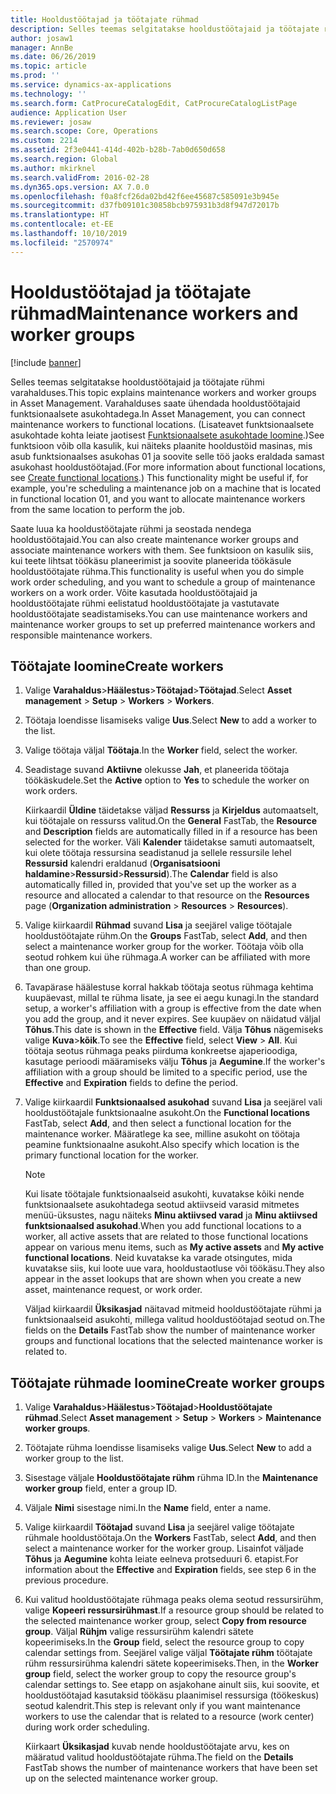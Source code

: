 ```yaml
---
title: Hooldustöötajad ja töötajate rühmad
description: Selles teemas selgitatakse hooldustöötajaid ja töötajate rühmi varahalduses.
author: josaw1
manager: AnnBe
ms.date: 06/26/2019
ms.topic: article
ms.prod: ''
ms.service: dynamics-ax-applications
ms.technology: ''
ms.search.form: CatProcureCatalogEdit, CatProcureCatalogListPage
audience: Application User
ms.reviewer: josaw
ms.search.scope: Core, Operations
ms.custom: 2214
ms.assetid: 2f3e0441-414d-402b-b28b-7ab0d650d658
ms.search.region: Global
ms.author: mkirknel
ms.search.validFrom: 2016-02-28
ms.dyn365.ops.version: AX 7.0.0
ms.openlocfilehash: f0a8fcf26da02bd42f6ee45687c585091e3b945e
ms.sourcegitcommit: d37fb09101c30858bcb975931b3d8f947d72017b
ms.translationtype: HT
ms.contentlocale: et-EE
ms.lasthandoff: 10/10/2019
ms.locfileid: "2570974"
---
```

# <a name="maintenance-workers-and-worker-groups"></a><span data-ttu-id="b2a37-103">Hooldustöötajad ja töötajate rühmad</span><span class="sxs-lookup"><span data-stu-id="b2a37-103">Maintenance workers and worker groups</span></span>

[!include [banner](../../includes/banner.md)]

 

<span data-ttu-id="b2a37-104">Selles teemas selgitatakse hooldustöötajaid ja töötajate rühmi varahalduses.</span><span class="sxs-lookup"><span data-stu-id="b2a37-104">This topic explains maintenance workers and worker groups in Asset Management.</span></span> <span data-ttu-id="b2a37-105">Varahalduses saate ühendada hooldustöötajaid funktsionaalsete asukohtadega.</span><span class="sxs-lookup"><span data-stu-id="b2a37-105">In Asset Management, you can connect maintenance workers to functional locations.</span></span> <span data-ttu-id="b2a37-106">(Lisateavet funktsionaalsete asukohtade kohta leiate jaotisest [Funktsionaalsete asukohtade loomine](../functional-locations/create-functional-locations.md).)See funktsioon võib olla kasulik, kui näiteks plaanite hooldustöid masinas, mis asub funktsionaalses asukohas 01 ja soovite selle töö jaoks eraldada samast asukohast hooldustöötajad.</span><span class="sxs-lookup"><span data-stu-id="b2a37-106">(For more information about functional locations, see [Create functional locations](../functional-locations/create-functional-locations.md).) This functionality might be useful if, for example, you're scheduling a maintenance job on a machine that is located in functional location 01, and you want to allocate maintenance workers from the same location to perform the job.</span></span>

<span data-ttu-id="b2a37-107">Saate luua ka hooldustöötajate rühmi ja seostada nendega hooldustöötajaid.</span><span class="sxs-lookup"><span data-stu-id="b2a37-107">You can also create maintenance worker groups and associate maintenance workers with them.</span></span> <span data-ttu-id="b2a37-108">See funktsioon on kasulik siis, kui teete lihtsat töökäsu planeerimist ja soovite planeerida töökäsule hooldustöötajate rühma.</span><span class="sxs-lookup"><span data-stu-id="b2a37-108">This functionality is useful when you do simple work order scheduling, and you want to schedule a group of maintenance workers on a work order.</span></span> <span data-ttu-id="b2a37-109">Võite kasutada hooldustöötajaid ja hooldustöötajate rühmi eelistatud hooldustöötajate ja vastutavate hooldustöötajate seadistamiseks.</span><span class="sxs-lookup"><span data-stu-id="b2a37-109">You can use maintenance workers and maintenance worker groups to set up preferred maintenance workers and responsible maintenance workers.</span></span> 


## <a name="create-workers"></a><span data-ttu-id="b2a37-110">Töötajate loomine</span><span class="sxs-lookup"><span data-stu-id="b2a37-110">Create workers</span></span>

1. <span data-ttu-id="b2a37-111">Valige **Varahaldus**\>**Häälestus**\>**Töötajad**\>**Töötajad**.</span><span class="sxs-lookup"><span data-stu-id="b2a37-111">Select **Asset management** \> **Setup** \> **Workers** \> **Workers**.</span></span>
2. <span data-ttu-id="b2a37-112">Töötaja loendisse lisamiseks valige **Uus**.</span><span class="sxs-lookup"><span data-stu-id="b2a37-112">Select **New** to add a worker to the list.</span></span>
3. <span data-ttu-id="b2a37-113">Valige töötaja väljal **Töötaja**.</span><span class="sxs-lookup"><span data-stu-id="b2a37-113">In the **Worker** field, select the worker.</span></span>
4. <span data-ttu-id="b2a37-114">Seadistage suvand **Aktiivne** olekusse **Jah**, et planeerida töötaja töökäskudele.</span><span class="sxs-lookup"><span data-stu-id="b2a37-114">Set the **Active** option to **Yes** to schedule the worker on work orders.</span></span>

    <span data-ttu-id="b2a37-115">Kiirkaardil **Üldine** täidetakse väljad **Ressurss** ja **Kirjeldus** automaatselt, kui töötajale on ressurss valitud.</span><span class="sxs-lookup"><span data-stu-id="b2a37-115">On the **General** FastTab, the **Resource** and **Description** fields are automatically filled in if a resource has been selected for the worker.</span></span> <span data-ttu-id="b2a37-116">Väli **Kalender** täidetakse samuti automaatselt, kui olete töötaja ressursina seadistanud ja sellele ressursile lehel **Ressursid** kalendri eraldanud (**Organisatsiooni haldamine**\>**Ressursid**\>**Ressursid**).</span><span class="sxs-lookup"><span data-stu-id="b2a37-116">The **Calendar** field is also automatically filled in, provided that you've set up the worker as a resource and allocated a calendar to that resource on the **Resources** page (**Organization administration** \> **Resources** \> **Resources**).</span></span>

5. <span data-ttu-id="b2a37-117">Valige kiirkaardil **Rühmad** suvand **Lisa** ja seejärel valige töötajale hooldustöötajate rühm.</span><span class="sxs-lookup"><span data-stu-id="b2a37-117">On the **Groups** FastTab, select **Add**, and then select a maintenance worker group for the worker.</span></span> <span data-ttu-id="b2a37-118">Töötaja võib olla seotud rohkem kui ühe rühmaga.</span><span class="sxs-lookup"><span data-stu-id="b2a37-118">A worker can be affiliated with more than one group.</span></span>
6. <span data-ttu-id="b2a37-119">Tavapärase häälestuse korral hakkab töötaja seotus rühmaga kehtima kuupäevast, millal te rühma lisate, ja see ei aegu kunagi.</span><span class="sxs-lookup"><span data-stu-id="b2a37-119">In the standard setup, a worker's affiliation with a group is effective from the date when you add the group, and it never expires.</span></span> <span data-ttu-id="b2a37-120">See kuupäev on näidatud väljal **Tõhus**.</span><span class="sxs-lookup"><span data-stu-id="b2a37-120">This date is shown in the **Effective** field.</span></span> <span data-ttu-id="b2a37-121">Välja **Tõhus** nägemiseks valige **Kuva**\>**kõik**.</span><span class="sxs-lookup"><span data-stu-id="b2a37-121">To see the **Effective** field, select **View** \> **All**.</span></span> <span data-ttu-id="b2a37-122">Kui töötaja seotus rühmaga peaks piirduma konkreetse ajaperioodiga, kasutage perioodi määramiseks välju **Tõhus** ja **Aegumine**.</span><span class="sxs-lookup"><span data-stu-id="b2a37-122">If the worker's affiliation with a group should be limited to a specific period, use the **Effective** and **Expiration** fields to define the period.</span></span>
7. <span data-ttu-id="b2a37-123">Valige kiirkaardil **Funktsionaalsed asukohad** suvand **Lisa** ja seejärel vali hooldustöötajale funktsionaalne asukoht.</span><span class="sxs-lookup"><span data-stu-id="b2a37-123">On the **Functional locations** FastTab, select **Add**, and then select a functional location for the maintenance worker.</span></span> <span data-ttu-id="b2a37-124">Määratlege ka see, milline asukoht on töötaja peamine funktsionaalne asukoht.</span><span class="sxs-lookup"><span data-stu-id="b2a37-124">Also specify which location is the primary functional location for the worker.</span></span>

    > [!NOTE]
    > <span data-ttu-id="b2a37-125">Kui lisate töötajale funktsionaalseid asukohti, kuvatakse kõiki nende funktsionaalsete asukohtadega seotud aktiivseid varasid mitmetes menüü-üksustes, nagu näiteks **Minu aktiivsed varad** ja **Minu aktiivsed funktsionaalsed asukohad**.</span><span class="sxs-lookup"><span data-stu-id="b2a37-125">When you add functional locations to a worker, all active assets that are related to those functional locations appear on various menu items, such as **My active assets** and **My active functional locations**.</span></span> <span data-ttu-id="b2a37-126">Neid kuvatakse ka varade otsingutes, mida kuvatakse siis, kui loote uue vara, hooldustaotluse või töökäsu.</span><span class="sxs-lookup"><span data-stu-id="b2a37-126">They also appear in the asset lookups that are shown when you create a new asset, maintenance request, or work order.</span></span>

    <span data-ttu-id="b2a37-127">Väljad kiirkaardil **Üksikasjad** näitavad mitmeid hooldustöötajate rühmi ja funktsionaalseid asukohti, millega valitud hooldustöötajad seotud on.</span><span class="sxs-lookup"><span data-stu-id="b2a37-127">The fields on the **Details** FastTab show the number of maintenance worker groups and functional locations that the selected maintenance worker is related to.</span></span>

## <a name="create-worker-groups"></a><span data-ttu-id="b2a37-128">Töötajate rühmade loomine</span><span class="sxs-lookup"><span data-stu-id="b2a37-128">Create worker groups</span></span>

1. <span data-ttu-id="b2a37-129">Valige **Varahaldus**\>**Häälestus**\>**Töötajad**\>**Hooldustöötajate rühmad**.</span><span class="sxs-lookup"><span data-stu-id="b2a37-129">Select **Asset management** \> **Setup** \> **Workers** \> **Maintenance worker groups**.</span></span>
2. <span data-ttu-id="b2a37-130">Töötajate rühma loendisse lisamiseks valige **Uus**.</span><span class="sxs-lookup"><span data-stu-id="b2a37-130">Select **New** to add a worker group to the list.</span></span>
3. <span data-ttu-id="b2a37-131">Sisestage väljale **Hooldustöötajate rühm** rühma ID.</span><span class="sxs-lookup"><span data-stu-id="b2a37-131">In the **Maintenance worker group** field, enter a group ID.</span></span>
4. <span data-ttu-id="b2a37-132">Väljale **Nimi** sisestage nimi.</span><span class="sxs-lookup"><span data-stu-id="b2a37-132">In the **Name** field, enter a name.</span></span>
5. <span data-ttu-id="b2a37-133">Valige kiirkaardil **Töötajad** suvand **Lisa** ja seejärel valige töötajate rühmale hooldustöötaja.</span><span class="sxs-lookup"><span data-stu-id="b2a37-133">On the **Workers** FastTab, select **Add**, and then select a maintenance worker for the worker group.</span></span> <span data-ttu-id="b2a37-134">Lisainfot väljade **Tõhus** ja **Aegumine** kohta leiate eelneva protseduuri 6. etapist.</span><span class="sxs-lookup"><span data-stu-id="b2a37-134">For information about the **Effective** and **Expiration** fields, see step 6 in the previous procedure.</span></span>
6. <span data-ttu-id="b2a37-135">Kui valitud hooldustöötajate rühmaga peaks olema seotud ressursirühm, valige **Kopeeri ressursirühmast**.</span><span class="sxs-lookup"><span data-stu-id="b2a37-135">If a resource group should be related to the selected maintenance worker group, select **Copy from resource group**.</span></span> <span data-ttu-id="b2a37-136">Väljal **Rühjm** valige ressursirühm kalendri sätete kopeerimiseks.</span><span class="sxs-lookup"><span data-stu-id="b2a37-136">In the **Group** field, select the resource group to copy calendar settings from.</span></span> <span data-ttu-id="b2a37-137">Seejärel valige väljal **Töötajate rühm** töötajate rühm ressursirühma kalendri sätete kopeerimiseks.</span><span class="sxs-lookup"><span data-stu-id="b2a37-137">Then, in the **Worker group** field, select the worker group to copy the resource group's calendar settings to.</span></span> <span data-ttu-id="b2a37-138">See etapp on asjakohane ainult siis, kui soovite, et hooldustöötajad kasutaksid töökäsu plaanimisel ressursiga (töökeskus) seotud kalendrit.</span><span class="sxs-lookup"><span data-stu-id="b2a37-138">This step is relevant only if you want maintenance workers to use the calendar that is related to a resource (work center) during work order scheduling.</span></span>

    <span data-ttu-id="b2a37-139">Kiirkaart **Üksikasjad** kuvab nende hooldustöötajate arvu, kes on määratud valitud hooldustöötajate rühma.</span><span class="sxs-lookup"><span data-stu-id="b2a37-139">The field on the **Details** FastTab shows the number of maintenance workers that have been set up on the selected maintenance worker group.</span></span>
